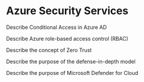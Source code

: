 # Azure Security Services

Describe Conditional Access in Azure AD

Describe Azure role-based access control (RBAC)

Describe the concept of Zero Trust

Describe the purpose of the defense-in-depth model

Describe the purpose of Microsoft Defender for Cloud